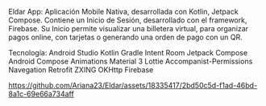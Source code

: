 Eldar App:
Aplicación Mobile Nativa, desarrollada con Kotlin, Jetpack Compose.
Contiene un Inicio de Sesión, desarrollado con el framework, Firebase.
Su Inicio permite visualizar una billetera virtual, para organizar pagos online, con tarjetas o generando una orden de pago con un QR.

Tecnología:
    Android Studio
    Kotlin
    Gradle
    Intent
    Room
    Jetpack Compose
    Android Compose
    Animations
    Material 3
    Lottie
    Accompanist-Permissions
    Navegation
    Retrofit
    ZXING
    OKHttp
    Firebase


https://github.com/Ariana23/Eldar/assets/18335417/2bd50c5d-f1ad-46bd-8a1c-69e66a734aff

